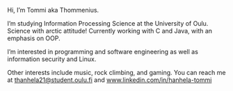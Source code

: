 Hi, I’m Tommi aka Thommenius.

I’m studying Information Processing Science at the University of Oulu. Science with arctic attitude!
Currently working with C and Java, with an emphasis on OOP.

I’m interested in programming and software engineering as well as information security and Linux.

Other interests include music, rock climbing, and gaming.
You can reach me at thanhela21@student.oulu.fi and www.linkedin.com/in/hanhela-tommi
